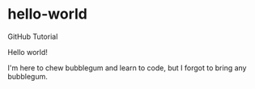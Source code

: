 # hello-world
GitHub Tutorial

Hello world!

I'm here to chew bubblegum and learn to code, but I forgot to bring any bubblegum.
